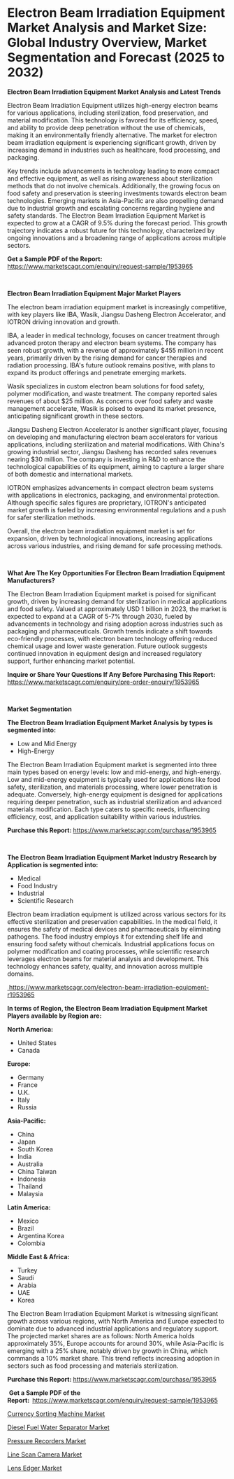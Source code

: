 <p><h1>Electron Beam Irradiation Equipment Market Analysis and Market Size: Global Industry Overview, Market Segmentation and Forecast (2025 to 2032)</h1></p><p><strong>Electron Beam Irradiation Equipment Market Analysis and Latest Trends</strong></p>
<p><p>Electron Beam Irradiation Equipment utilizes high-energy electron beams for various applications, including sterilization, food preservation, and material modification. This technology is favored for its efficiency, speed, and ability to provide deep penetration without the use of chemicals, making it an environmentally friendly alternative. The market for electron beam irradiation equipment is experiencing significant growth, driven by increasing demand in industries such as healthcare, food processing, and packaging.</p><p>Key trends include advancements in technology leading to more compact and effective equipment, as well as rising awareness about sterilization methods that do not involve chemicals. Additionally, the growing focus on food safety and preservation is steering investments towards electron beam technologies. Emerging markets in Asia-Pacific are also propelling demand due to industrial growth and escalating concerns regarding hygiene and safety standards. The Electron Beam Irradiation Equipment Market is expected to grow at a CAGR of 9.5% during the forecast period. This growth trajectory indicates a robust future for this technology, characterized by ongoing innovations and a broadening range of applications across multiple sectors.</p></p>
<p><strong>Get a Sample PDF of the Report:&nbsp;</strong> <a href="https://www.marketscagr.com/enquiry/request-sample/1953965?utm_campaign=3221&utm_medium=2&utm_source=Github&utm_content=ia&utm_term=11042025&utm_id=electron-beam-irradiation-equipment">https://www.marketscagr.com/enquiry/request-sample/1953965</a></p>
<p>&nbsp;</p>
<p><strong>Electron Beam Irradiation Equipment Major Market Players</strong></p>
<p><p>The electron beam irradiation equipment market is increasingly competitive, with key players like IBA, Wasik, Jiangsu Dasheng Electron Accelerator, and IOTRON driving innovation and growth. </p><p>IBA, a leader in medical technology, focuses on cancer treatment through advanced proton therapy and electron beam systems. The company has seen robust growth, with a revenue of approximately $455 million in recent years, primarily driven by the rising demand for cancer therapies and radiation processing. IBA's future outlook remains positive, with plans to expand its product offerings and penetrate emerging markets.</p><p>Wasik specializes in custom electron beam solutions for food safety, polymer modification, and waste treatment. The company reported sales revenues of about $25 million. As concerns over food safety and waste management accelerate, Wasik is poised to expand its market presence, anticipating significant growth in these sectors.</p><p>Jiangsu Dasheng Electron Accelerator is another significant player, focusing on developing and manufacturing electron beam accelerators for various applications, including sterilization and material modifications. With China's growing industrial sector, Jiangsu Dasheng has recorded sales revenues nearing $30 million. The company is investing in R&D to enhance the technological capabilities of its equipment, aiming to capture a larger share of both domestic and international markets.</p><p>IOTRON emphasizes advancements in compact electron beam systems with applications in electronics, packaging, and environmental protection. Although specific sales figures are proprietary, IOTRON's anticipated market growth is fueled by increasing environmental regulations and a push for safer sterilization methods.</p><p>Overall, the electron beam irradiation equipment market is set for expansion, driven by technological innovations, increasing applications across various industries, and rising demand for safe processing methods.</p></p>
<p>&nbsp;</p>
<p><strong>What Are The Key Opportunities For Electron Beam Irradiation Equipment Manufacturers?</strong></p>
<p><p>The Electron Beam Irradiation Equipment market is poised for significant growth, driven by increasing demand for sterilization in medical applications and food safety. Valued at approximately USD 1 billion in 2023, the market is expected to expand at a CAGR of 5-7% through 2030, fueled by advancements in technology and rising adoption across industries such as packaging and pharmaceuticals. Growth trends indicate a shift towards eco-friendly processes, with electron beam technology offering reduced chemical usage and lower waste generation. Future outlook suggests continued innovation in equipment design and increased regulatory support, further enhancing market potential.</p></p>
<p><strong>Inquire or Share Your Questions If Any Before Purchasing This Report:</strong> <a href="https://www.marketscagr.com/enquiry/pre-order-enquiry/1953965?utm_campaign=3221&utm_medium=2&utm_source=Github&utm_content=ia&utm_term=11042025&utm_id=electron-beam-irradiation-equipment">https://www.marketscagr.com/enquiry/pre-order-enquiry/1953965</a></p>
<p>&nbsp;</p>
<p><strong>Market Segmentation</strong></p>
<p><strong>The Electron Beam Irradiation Equipment Market Analysis by types is segmented into:</strong></p>
<p><ul><li>Low and Mid Energy</li><li>High-Energy</li></ul></p>
<p><p>The Electron Beam Irradiation Equipment market is segmented into three main types based on energy levels: low and mid-energy, and high-energy. Low and mid-energy equipment is typically used for applications like food safety, sterilization, and materials processing, where lower penetration is adequate. Conversely, high-energy equipment is designed for applications requiring deeper penetration, such as industrial sterilization and advanced materials modification. Each type caters to specific needs, influencing efficiency, cost, and application suitability within various industries.</p></p>
<p><strong>Purchase this Report:&nbsp;</strong><a href="https://www.marketscagr.com/purchase/1953965?utm_campaign=3221&utm_medium=2&utm_source=Github&utm_content=ia&utm_term=11042025&utm_id=electron-beam-irradiation-equipment">https://www.marketscagr.com/purchase/1953965</a></p>
<p>&nbsp;</p>
<p><strong>The Electron Beam Irradiation Equipment Market Industry Research by Application is segmented into:</strong></p>
<p><ul><li>Medical</li><li>Food Industry</li><li>Industrial</li><li>Scientific Research</li></ul></p>
<p><p>Electron beam irradiation equipment is utilized across various sectors for its effective sterilization and preservation capabilities. In the medical field, it ensures the safety of medical devices and pharmaceuticals by eliminating pathogens. The food industry employs it for extending shelf life and ensuring food safety without chemicals. Industrial applications focus on polymer modification and coating processes, while scientific research leverages electron beams for material analysis and development. This technology enhances safety, quality, and innovation across multiple domains.</p></p>
<p><a href="https://www.marketscagr.com/electron-beam-irradiation-equipment-r1953965?utm_campaign=3221&utm_medium=2&utm_source=Github&utm_content=ia&utm_term=11042025&utm_id=electron-beam-irradiation-equipment">&nbsp;https://www.marketscagr.com/electron-beam-irradiation-equipment-r1953965</a></p>
<p><strong>In terms of Region, the Electron Beam Irradiation Equipment Market Players available by Region are:</strong></p>
<p>
    <p> <strong> North America: </strong>
        <ul>
            <li>United States</li>
            <li>Canada</li>
        </ul>
        </p> 
    <p> <strong> Europe: </strong>
        <ul>
            <li>Germany</li>
            <li>France</li>
            <li>U.K.</li>
            <li>Italy</li>
            <li>Russia</li>
        </ul>
        </p> 
    <p> <strong> Asia-Pacific: </strong>
        <ul>
            <li>China</li>
            <li>Japan</li>
            <li>South Korea</li>
            <li>India</li>
            <li>Australia</li>
            <li>China Taiwan</li>
            <li>Indonesia</li>
            <li>Thailand</li>
            <li>Malaysia</li>
        </ul>
        </p> 
    <p> <strong> Latin America: </strong>
        <ul>
            <li>Mexico</li>
            <li>Brazil</li>
            <li>Argentina Korea</li>
            <li>Colombia</li>
        </ul>
        </p> 
    <p> <strong> Middle East & Africa: </strong>
        <ul>
            <li>Turkey</li>
            <li>Saudi</li>
            <li>Arabia</li>
            <li>UAE</li>
            <li>Korea</li>
        </ul>
    </p>
    </p>
<p><p>The Electron Beam Irradiation Equipment Market is witnessing significant growth across various regions, with North America and Europe expected to dominate due to advanced industrial applications and regulatory support. The projected market shares are as follows: North America holds approximately 35%, Europe accounts for around 30%, while Asia-Pacific is emerging with a 25% share, notably driven by growth in China, which commands a 10% market share. This trend reflects increasing adoption in sectors such as food processing and materials sterilization.</p></p>
<p><strong>Purchase this Report: </strong><a href="https://www.marketscagr.com/purchase/1953965?utm_campaign=3221&utm_medium=2&utm_source=Github&utm_content=ia&utm_term=11042025&utm_id=electron-beam-irradiation-equipment">https://www.marketscagr.com/purchase/1953965</a></p>
<p>&nbsp;<strong>Get a Sample PDF of the Report:&nbsp;&nbsp;</strong><a href="https://www.marketscagr.com/enquiry/request-sample/1953965?utm_campaign=3221&utm_medium=2&utm_source=Github&utm_content=ia&utm_term=11042025&utm_id=electron-beam-irradiation-equipment">https://www.marketscagr.com/enquiry/request-sample/1953965</a></p>
<p><strong></strong></p>
<p><p><a href="https://github.com/bensemilia864/Market-Research-Report-List-1/blob/main/currency-sorting-machine-market.md?utm_campaign=3221&utm_medium=2&utm_source=Github&utm_content=ia&utm_term=11042025&utm_id=electron-beam-irradiation-equipment">Currency Sorting Machine Market</a></p><p><a href="https://github.com/sungbruington660/Market-Research-Report-List-1/blob/main/diesel-fuel-water-separator-market.md?utm_campaign=3221&utm_medium=2&utm_source=Github&utm_content=ia&utm_term=11042025&utm_id=electron-beam-irradiation-equipment">Diesel Fuel Water Separator Market</a></p><p><a href="https://github.com/adyawafurber1/Market-Research-Report-List-1/blob/main/pressure-recorders-market.md?utm_campaign=3221&utm_medium=2&utm_source=Github&utm_content=ia&utm_term=11042025&utm_id=electron-beam-irradiation-equipment">Pressure Recorders Market</a></p><p><a href="https://github.com/pimanoruman/Market-Research-Report-List-1/blob/main/line-scan-camera-market.md?utm_campaign=3221&utm_medium=2&utm_source=Github&utm_content=ia&utm_term=11042025&utm_id=electron-beam-irradiation-equipment">Line Scan Camera Market</a></p><p><a href="https://github.com/gerdabatiskzv9/Market-Research-Report-List-1/blob/main/lens-edger-market.md?utm_campaign=3221&utm_medium=2&utm_source=Github&utm_content=ia&utm_term=11042025&utm_id=electron-beam-irradiation-equipment">Lens Edger Market</a></p></p>